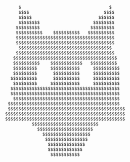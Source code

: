 <pre>
<center>
      $                                 $     
      $$$$                            $$$$    
      $$$$$                         $$$$$$    
      $$$$$$$$                    $$$$$$$$    
     $$$$$$$$$                   $$$$$$$$$    
     $$$$$$$$$$    $$$$$$$$$$   $$$$$$$$$$    
     $$$$$$$$$$$$$$$$$$$$$$$$$$$$$$$$$$$$$    
     $$$$$$$$$$$$$$$$$$$$$$$$$$$$$$$$$$$$$    
      $$$$$$$$$$$$$$$$$$$$$$$$$$$$$$$$$$$     
     $$$$$$$$$$$$$$$$$$$$$$$$$$$$$$$$$$$$$    
    $$$$$$$$$$$$$$$$$$$$$$$$$$$$$$$$$$$$$$$   
    $$$$$$$$$$    $$$$$$$$$$$$   $$$$$$$$$$   
    $$$$$$$$$     $$$$$$$$$$$     $$$$$$$$$$  
    $$$$$$$$$      $$$$$$$$$$     $$$$$$$$$$  
   $$$$$$$$$$      $$$$$$$$$$     $$$$$$$$$$  
    $$$$$$$$$     $$$$$$$$$$$     $$$$$$$$$$  
   $$$$$$$$$$$$$$$$$$$$$$$$$$$$$$$$$$$$$$$$$  
   $$$$$$$$$$$$$$$$$$$$$$$$$$$$$$$$$$$$$$$$$  
    $$$$$$$$$$$$$$$$$$$$$$$$$$$$$$$$$$$$$$$$  
  $$$$$$$$$$$$$$$$$$$$$$$$$$$$$$$$$$$$$$$$$$  
  $$$$$$$$$$$$$$$$$$$$$$$$$$$$$$$$$$$$$$$$$$$$
 $$$$$$$$$$$$$$$$$$$$$$$$$$$$$$$$$$$$$$$$$$$$$
 $$$$$$$$$$$$$$$$$$$$$$$$$$$$$$$$$$$$$$$$$$$$$
           $$$$$$$$$$$$$$$$$$$$$$$$$          
             $$$$$$$$$$$$$$$$$$$$$            
               $$$$$$$$$$$$$$$$$$             
                $$$$$$$$$$$$$$$$              
                 $$$$$$$$$$$$$$               
                 $$$$$$$$$$$$$                
                  $$$$$$$$$$$                 
</center>
</pre>